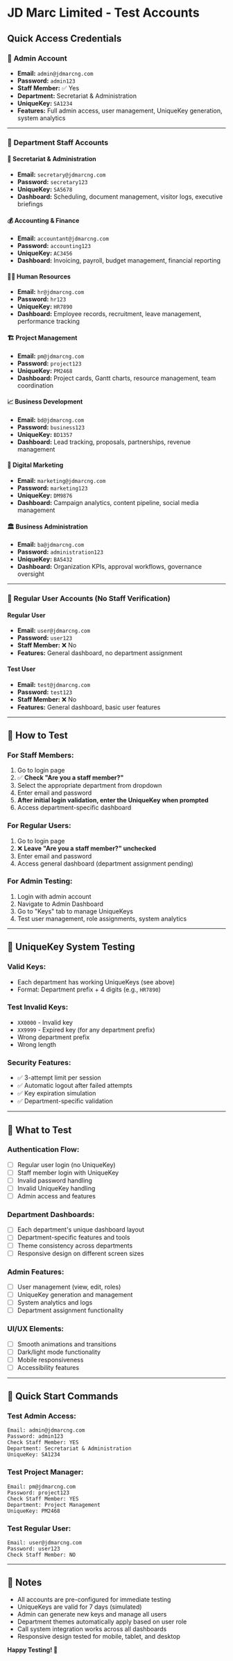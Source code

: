 # JD Marc Limited - Test Accounts

## Quick Access Credentials

### 🔧 **Admin Account**

- **Email:** `admin@jdmarcng.com`
- **Password:** `admin123`
- **Staff Member:** ✅ Yes
- **Department:** Secretariat & Administration
- **UniqueKey:** `SA1234`
- **Features:** Full admin access, user management, UniqueKey generation, system analytics

---

### 👥 **Department Staff Accounts**

#### 🏢 **Secretariat & Administration**

- **Email:** `secretary@jdmarcng.com`
- **Password:** `secretary123`
- **UniqueKey:** `SA5678`
- **Dashboard:** Scheduling, document management, visitor logs, executive briefings

#### 💰 **Accounting & Finance**

- **Email:** `accountant@jdmarcng.com`
- **Password:** `accounting123`
- **UniqueKey:** `AC3456`
- **Dashboard:** Invoicing, payroll, budget management, financial reporting

#### 👨‍💼 **Human Resources**

- **Email:** `hr@jdmarcng.com`
- **Password:** `hr123`
- **UniqueKey:** `HR7890`
- **Dashboard:** Employee records, recruitment, leave management, performance tracking

#### 🏗️ **Project Management**

- **Email:** `pm@jdmarcng.com`
- **Password:** `project123`
- **UniqueKey:** `PM2468`
- **Dashboard:** Project cards, Gantt charts, resource management, team coordination

#### 📈 **Business Development**

- **Email:** `bd@jdmarcng.com`
- **Password:** `business123`
- **UniqueKey:** `BD1357`
- **Dashboard:** Lead tracking, proposals, partnerships, revenue management

#### 📱 **Digital Marketing**

- **Email:** `marketing@jdmarcng.com`
- **Password:** `marketing123`
- **UniqueKey:** `DM9876`
- **Dashboard:** Campaign analytics, content pipeline, social media management

#### 🏛️ **Business Administration**

- **Email:** `ba@jdmarcng.com`
- **Password:** `administration123`
- **UniqueKey:** `BA5432`
- **Dashboard:** Organization KPIs, approval workflows, governance oversight

---

### 👤 **Regular User Accounts** (No Staff Verification)

#### **Regular User**

- **Email:** `user@jdmarcng.com`
- **Password:** `user123`
- **Staff Member:** ❌ No
- **Features:** General dashboard, no department assignment

#### **Test User**

- **Email:** `test@jdmarcng.com`
- **Password:** `test123`
- **Staff Member:** ❌ No
- **Features:** General dashboard, basic user features

---

## 🧪 **How to Test**

### **For Staff Members:**

1. Go to login page
2. ✅ **Check "Are you a staff member?"**
3. Select the appropriate department from dropdown
4. Enter email and password
5. **After initial login validation, enter the UniqueKey when prompted**
6. Access department-specific dashboard

### **For Regular Users:**

1. Go to login page
2. ❌ **Leave "Are you a staff member?" unchecked**
3. Enter email and password
4. Access general dashboard (department assignment pending)

### **For Admin Testing:**

1. Login with admin account
2. Navigate to Admin Dashboard
3. Go to "Keys" tab to manage UniqueKeys
4. Test user management, role assignments, system analytics

---

## 🔐 **UniqueKey System Testing**

### **Valid Keys:**

- Each department has working UniqueKeys (see above)
- Format: Department prefix + 4 digits (e.g., `HR7890`)

### **Test Invalid Keys:**

- `XX0000` - Invalid key
- `XX9999` - Expired key (for any department prefix)
- Wrong department prefix
- Wrong length

### **Security Features:**

- ✅ 3-attempt limit per session
- ✅ Automatic logout after failed attempts
- ✅ Key expiration simulation
- ✅ Department-specific validation

---

## 🎯 **What to Test**

### **Authentication Flow:**

- [ ] Regular user login (no UniqueKey)
- [ ] Staff member login with UniqueKey
- [ ] Invalid password handling
- [ ] Invalid UniqueKey handling
- [ ] Admin access and features

### **Department Dashboards:**

- [ ] Each department's unique dashboard layout
- [ ] Department-specific features and tools
- [ ] Theme consistency across departments
- [ ] Responsive design on different screen sizes

### **Admin Features:**

- [ ] User management (view, edit, roles)
- [ ] UniqueKey generation and management
- [ ] System analytics and logs
- [ ] Department assignment functionality

### **UI/UX Elements:**

- [ ] Smooth animations and transitions
- [ ] Dark/light mode functionality
- [ ] Mobile responsiveness
- [ ] Accessibility features

---

## 🚀 **Quick Start Commands**

### **Test Admin Access:**

```
Email: admin@jdmarcng.com
Password: admin123
Check Staff Member: YES
Department: Secretariat & Administration
UniqueKey: SA1234
```

### **Test Project Manager:**

```
Email: pm@jdmarcng.com
Password: project123
Check Staff Member: YES
Department: Project Management
UniqueKey: PM2468
```

### **Test Regular User:**

```
Email: user@jdmarcng.com
Password: user123
Check Staff Member: NO
```

---

## 📝 **Notes**

- All accounts are pre-configured for immediate testing
- UniqueKeys are valid for 7 days (simulated)
- Admin can generate new keys and manage all users
- Department themes automatically apply based on user role
- Call system integration works across all dashboards
- Responsive design tested for mobile, tablet, and desktop

**Happy Testing! 🎉**
